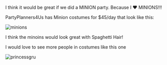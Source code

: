 I think it would be great if we did a MINION party.  Because I :heart: MINIONS!!!

PartyPlanners4Us has Minion costumes for $45/day that look like this:


![minions](http://weknowyourdreamz.com/images/minions/minions-01.jpg)


I think the minoins would look great with Spaghetti Hair! 

I would love to see more people in costumes like this one

![princessgru](http://57.media.tumblr.com/f7ba193bf99d29efbd72fa03e5df7a6f/tumblr_moprelxb0Y1r35ojdo1_400.gif)
